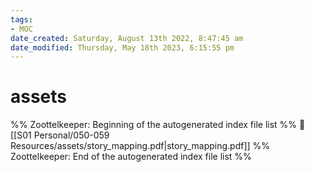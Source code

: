 ```yaml
---
tags: 
- MOC
date_created: Saturday, August 13th 2022, 8:47:45 am
date_modified: Thursday, May 18th 2023, 6:15:55 pm
---
```

# assets



%% Zoottelkeeper: Beginning of the autogenerated index file list  %%
📄 [[S01 Personal/050-059 Resources/assets/story_mapping.pdf|story_mapping.pdf]]
%% Zoottelkeeper: End of the autogenerated index file list  %%

